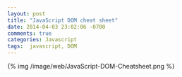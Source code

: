 ```yaml
---
layout: post
title: "JavaScript DOM cheat sheet"
date: 2014-04-03 23:02:06 -0700
comments: true
categories: Javascript
tags:  javascript, DOM
---
```


{% img /image/web/JavaScript-DOM-Cheatsheet.png %}